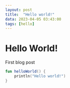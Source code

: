 ```yaml
---
layout: post
title:  "Hello world!"
data: 2023-04-05 03:43:00
tags: [hello]
---
```

# Hello World!

First blog post

```kotlin
fun helloWorld() {
    println("Hello world!")
}
```